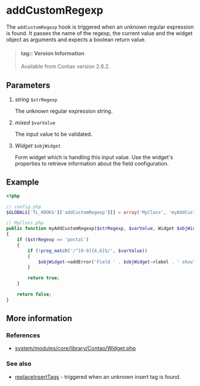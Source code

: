 # addCustomRegexp

The `addCustomRegexp` hook is triggered when an unknown regular expression is
found. It passes the name of the regexp, the current value and the widget object
as arguments and expects a boolean return value.

> #### tag:: Version Information 
> Available from Contao version 2.6.2.


## Parameters

1. *string* `$strRegexp`

    The unknown regular expression string.

2. *mixed* `$varValue`

    The input value to be validated.

3. *Widget* `$objWidget`

    Form widget which is handling this input value.
    Use the widget's properties to retrieve information about the field configuration.


## Example

```php
<?php

// config.php
$GLOBALS['TL_HOOKS']['addCustomRegexp'][] = array('MyClass', 'myAddCustomRegexp');

// MyClass.php
public function myAddCustomRegexp($strRegexp, $varValue, Widget $objWidget)
{
    if ($strRegexp == 'postal')
    {
        if (!preg_match('/^[0-9]{4,6}$/', $varValue))
        {
            $objWidget->addError('Field ' . $objWidget->label . ' should be a postal code.');
        }

        return true;
    }

    return false;
}
```


## More information


### References

- [system/modules/core/library/Contao/Widget.php](https://github.com/contao/core/blob/3.5.0/system/modules/core/library/Contao/Widget.php#L1119-L1132)


### See also

- [replaceInsertTags](replaceInsertTags.md) - triggered when an unknown insert tag is found.
